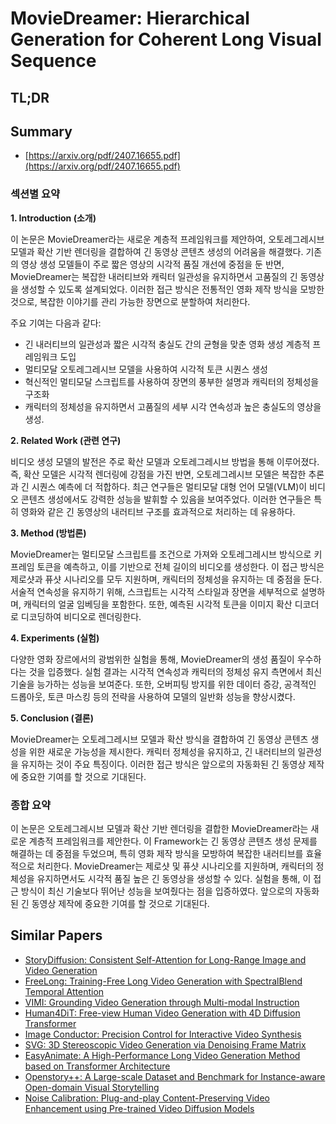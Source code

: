 # MovieDreamer: Hierarchical Generation for Coherent Long Visual Sequence
## TL;DR
## Summary
- [https://arxiv.org/pdf/2407.16655.pdf](https://arxiv.org/pdf/2407.16655.pdf)

### 섹션별 요약

**1. Introduction (소개)**

이 논문은 MovieDreamer라는 새로운 계층적 프레임워크를 제안하여, 오토레그레시브 모델과 확산 기반 렌더링을 결합하여 긴 동영상 콘텐츠 생성의 어려움을 해결했다. 기존의 영상 생성 모델들이 주로 짧은 영상의 시각적 품질 개선에 중점을 둔 반면, MovieDreamer는 복잡한 내러티브와 캐릭터 일관성을 유지하면서 고품질의 긴 동영상을 생성할 수 있도록 설계되었다. 이러한 접근 방식은 전통적인 영화 제작 방식을 모방한 것으로, 복잡한 이야기를 관리 가능한 장면으로 분할하여 처리한다. 

주요 기여는 다음과 같다:
- 긴 내러티브의 일관성과 짧은 시각적 충실도 간의 균형을 맞춘 영화 생성 계층적 프레임워크 도입
- 멀티모달 오토레그레시브 모델을 사용하여 시각적 토큰 시퀀스 생성
- 혁신적인 멀티모달 스크립트를 사용하여 장면의 풍부한 설명과 캐릭터의 정체성을 구조화
- 캐릭터의 정체성을 유지하면서 고품질의 세부 시각 연속성과 높은 충실도의 영상을 생성.

**2. Related Work (관련 연구)**

비디오 생성 모델의 발전은 주로 확산 모델과 오토레그레시브 방법을 통해 이루어졌다. 즉, 확산 모델은 시각적 렌더링에 강점을 가진 반면, 오토레그레시브 모델은 복잡한 추론과 긴 시퀀스 예측에 더 적합하다. 최근 연구들은 멀티모달 대형 언어 모델(VLM)이 비디오 콘텐츠 생성에서도 강력한 성능을 발휘할 수 있음을 보여주었다. 이러한 연구들은 특히 영화와 같은 긴 동영상의 내러티브 구조를 효과적으로 처리하는 데 유용하다.

**3. Method (방법론)**

MovieDreamer는 멀티모달 스크립트를 조건으로 가져와 오토레그레시브 방식으로 키프레임 토큰을 예측하고, 이를 기반으로 전체 길이의 비디오를 생성한다. 이 접근 방식은 제로샷과 퓨샷 시나리오를 모두 지원하며, 캐릭터의 정체성을 유지하는 데 중점을 둔다. 서술적 연속성을 유지하기 위해, 스크립트는 시각적 스타일과 장면을 세부적으로 설명하며, 캐릭터의 얼굴 임베딩을 포함한다. 또한, 예측된 시각적 토큰을 이미지 확산 디코더로 디코딩하여 비디오로 렌더링한다.

**4. Experiments (실험)**

다양한 영화 장르에서의 광범위한 실험을 통해, MovieDreamer의 생성 품질이 우수하다는 것을 입증했다. 실험 결과는 시각적 연속성과 캐릭터의 정체성 유지 측면에서 최신 기술을 능가하는 성능을 보여준다. 또한, 오버피팅 방지를 위한 데이터 증강, 공격적인 드롭아웃, 토큰 마스킹 등의 전략을 사용하여 모델의 일반화 성능을 향상시켰다.

**5. Conclusion (결론)**

MovieDreamer는 오토레그레시브 모델과 확산 방식을 결합하여 긴 동영상 콘텐츠 생성을 위한 새로운 가능성을 제시한다. 캐릭터 정체성을 유지하고, 긴 내러티브의 일관성을 유지하는 것이 주요 특징이다. 이러한 접근 방식은 앞으로의 자동화된 긴 동영상 제작에 중요한 기여를 할 것으로 기대된다.

### 종합 요약

이 논문은 오토레그레시브 모델과 확산 기반 렌더링을 결합한 MovieDreamer라는 새로운 계층적 프레임워크를 제안한다. 이 Framework는 긴 동영상 콘텐츠 생성 문제를 해결하는 데 중점을 두었으며, 특히 영화 제작 방식을 모방하여 복잡한 내러티브를 효율적으로 처리한다. MovieDreamer는 제로샷 및 퓨샷 시나리오를 지원하며, 캐릭터의 정체성을 유지하면서도 시각적 품질 높은 긴 동영상을 생성할 수 있다. 실험을 통해, 이 접근 방식이 최신 기술보다 뛰어난 성능을 보여줬다는 점을 입증하였다. 앞으로의 자동화된 긴 동영상 제작에 중요한 기여를 할 것으로 기대된다.

## Similar Papers
- [StoryDiffusion: Consistent Self-Attention for Long-Range Image and Video Generation](2405.01434.md)
- [FreeLong: Training-Free Long Video Generation with SpectralBlend Temporal Attention](2407.19918.md)
- [VIMI: Grounding Video Generation through Multi-modal Instruction](2407.06304.md)
- [Human4DiT: Free-view Human Video Generation with 4D Diffusion Transformer](2405.17405.md)
- [Image Conductor: Precision Control for Interactive Video Synthesis](2406.15339.md)
- [SVG: 3D Stereoscopic Video Generation via Denoising Frame Matrix](2407.00367.md)
- [EasyAnimate: A High-Performance Long Video Generation Method based on Transformer Architecture](2405.18991.md)
- [Openstory++: A Large-scale Dataset and Benchmark for Instance-aware Open-domain Visual Storytelling](2408.03695.md)
- [Noise Calibration: Plug-and-play Content-Preserving Video Enhancement using Pre-trained Video Diffusion Models](2407.10285.md)
